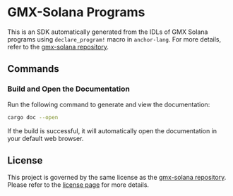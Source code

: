 # GMX-Solana Programs

This is an SDK automatically generated from the IDLs of GMX Solana programs using `declare_program!` macro in `anchor-lang`. For more details, refer to the [gmx-solana repository][gmx-solana-link].

## Commands

### Build and Open the Documentation

Run the following command to generate and view the documentation:

```bash
cargo doc --open
```

If the build is successful, it will automatically open the documentation in your default web browser.

## License

This project is governed by the same license as the [gmx-solana repository][gmx-solana-link]. Please refer to the [license page](https://github.com/gmsol-labs/gmx-solana/blob/main/LICENSE) for more details.

[gmx-solana-link]: https://github.com/gmsol-labs/gmx-solana
